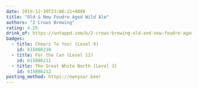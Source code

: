 ```yaml
---
date: 2019-12-30T23:08:21+0000
title: "Old & New Foudre Aged Wild Ale"
authors: "2 Crows Brewing"
rating: 4.25
drink_of: https://untappd.com/b/2-crows-brewing-old-and-new-foudre-aged-wild-ale/3469082
badges:
  - title: Cheers To You! (Level 9)
    id: 615886210
  - title: For the Can (Level 12)
    id: 615886211
  - title: The Great White North (Level 3)
    id: 615886212
posting_method: https://ownyour.beer
---
```

